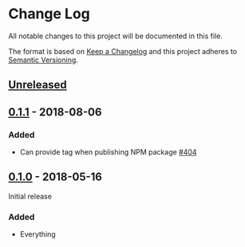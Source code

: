 # Change Log

All notable changes to this project will be documented in this file.

The format is based on [Keep a Changelog](http://keepachangelog.com/)
and this project adheres to [Semantic Versioning](http://semver.org/).

## [Unreleased][]

[Unreleased]: https://github.com/atomist/sdm/compare/0.1.1...HEAD

## [0.1.1][] - 2018-08-06

[0.1.1]: https://github.com/atomist/sdm/compare/0.1.0...0.1.1

### Added

-   Can provide tag when publishing NPM package [#404][404]

[404]: https://github.com/atomist/sdm/issues/404

## [0.1.0][] - 2018-05-16

Initial release

[0.1.0]: https://github.com/atomist/sdm/tree/0.1.0

### Added

-   Everything
